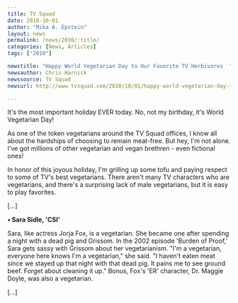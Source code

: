 ```yaml
---
title: TV Squad
date: 2010-10-01
author: "Mika A. Epstein"
layout: news
permalink: /news/2010/:title/
categories: [News, Articles]
tags: ["2010"]

newstitle: "Happy World Vegetarian Day to Our Favorite TV Herbivores  "
newsauthor: Chris Harnick
newssource: TV Squad
newsurl: http://www.tvsquad.com/2010/10/01/happy-world-vegetarian-day-to-our-favorite-tv-herbivores/

---
```


It's the most important holiday EVER today. No, not my birthday, it's World Vegetarian Day!

As one of the token vegetarians around the TV Squad offices, I know all about the hardships of choosing to remain meat-free. But hey, I'm not alone. I've got millions of other vegetarian and vegan brethren - even fictional ones!

In honor of this joyous holiday, I'm grilling up some tofu and paying respect to some of TV's best vegetarians. There aren't many TV characters who are vegetarians, and there's a surprising lack of male vegetarians, but it is easy to play favorites.

[...]

**&bull; Sara Sidle, 'CSI'**

Sara, like actress Jorja Fox, is a vegetarian. She became one after spending a night with a dead pig and Grissom. In the 2002 episode 'Burden of Proof,' Sara gets sassy with Grissom about her vegetarianism. "I'm a vegetarian, everyone here knows I'm a vegetarian," she said. "I haven't eaten meat since we stayed up that night with that dead pig. It pains me to see ground beef. Forget about cleaning it up." Bonus, Fox's 'ER' character, Dr. Maggie Doyle, was also a vegetarian.

[...]
